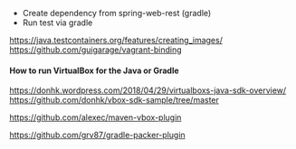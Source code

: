 * Create dependency from spring-web-rest (gradle)
* Run test via gradle

https://java.testcontainers.org/features/creating_images/
https://github.com/guigarage/vagrant-binding

#### How to run VirtualBox for the Java or Gradle

https://donhk.wordpress.com/2018/04/29/virtualboxs-java-sdk-overview/
https://github.com/donhk/vbox-sdk-sample/tree/master

https://github.com/alexec/maven-vbox-plugin

https://github.com/grv87/gradle-packer-plugin